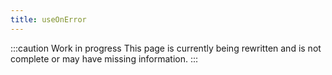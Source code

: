 ```yaml
---
title: useOnError
---
```


:::caution Work in progress
This page is currently being rewritten and is not complete or may have missing information.
:::
